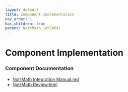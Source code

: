 ```yaml
---
layout: default
title: Component Implementation
nav_order: 1
has_children: true
parent: NxtrMath (AR100A)
---
```

# Component Implementation
### Component Documentation

- [NxtrMath Integration Manual.md](doc/NxtrMath%20Integration%20Manual.md)
- [NxtrMath Review.html](doc/NxtrMath%20Review.html)

